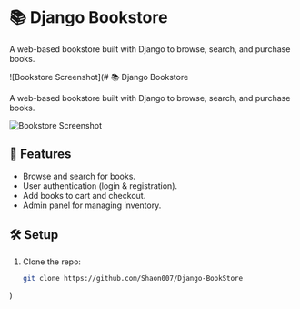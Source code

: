# 📚 Django Bookstore

A web-based bookstore built with Django to browse, search, and purchase books.

![Bookstore Screenshot](# 📚 Django Bookstore

A web-based bookstore built with Django to browse, search, and purchase books.

![Bookstore Screenshot](https://i.postimg.cc/1RdTZ5bb/Screenshot-2025-01-09-004153.png)

## 🚀 Features
- Browse and search for books.
- User authentication (login & registration).
- Add books to cart and checkout.
- Admin panel for managing inventory.

## 🛠️ Setup
1. Clone the repo:
   ```bash
   git clone https://github.com/Shaon007/Django-BookStore
)
